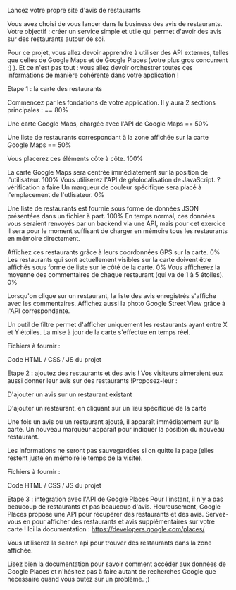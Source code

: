 Lancez votre propre site d'avis de restaurants


Vous avez choisi de vous lancer dans le business des avis de restaurants. Votre objectif :
créer un service simple et utile qui permet d'avoir des avis sur des restaurants autour de soi.

Pour ce projet, vous allez devoir apprendre à utiliser des API externes, telles que celles de Google Maps et de Google Places (votre plus gros concurrent ;) ).
Et ce n'est pas tout : vous allez devoir orchestrer toutes ces informations de manière cohérente dans votre application !

Etape 1 : la carte des restaurants

Commencez par les fondations de votre application. Il y aura 2 sections principales : == 80%

Une carte Google Maps, chargée avec l'API de Google Maps == 50%

Une liste de restaurants correspondant à la zone affichée sur la carte Google Maps == 50%

Vous placerez ces éléments côte à côte. 100%

La carte Google Maps sera centrée immédiatement sur la position de l'utilisateur. 100%
Vous utiliserez l'API de géolocalisation de JavaScript. ? vérification a faire
Un marqueur de couleur spécifique sera placé à l'emplacement de l'utlisateur. 0%

Une liste de restaurants est fournie sous forme de données JSON présentées dans un fichier à part. 100%
En temps normal, ces données vous seraient renvoyés par un backend via une API,
mais pour cet exercice il sera pour le moment suffisant de charger en mémoire tous les restaurants en mémoire directement.


Affichez ces restaurants grâce à leurs coordonnées GPS sur la carte. 0%
Les restaurants qui sont actuellement visibles sur la carte doivent être affichés sous forme de liste sur le côté de la carte. 0%
Vous afficherez la moyenne des commentaires de chaque restaurant (qui va de 1 à 5 étoiles). 0%

Lorsqu'on clique sur un restaurant, la liste des avis enregistrés s'affiche avec les commentaires. Affichez aussi la photo Google Street View grâce à l'API correspondante.

Un outil de filtre permet d'afficher uniquement les restaurants ayant entre X et Y étoiles. La mise à jour de la carte s'effectue en temps réel.

Fichiers à fournir :

Code HTML / CSS / JS du projet

Etape 2 : ajoutez des restaurants et des avis !
Vos visiteurs aimeraient eux aussi donner leur avis sur des restaurants !Proposez-leur :

D'ajouter un avis sur un restaurant existant

D'ajouter un restaurant, en cliquant sur un lieu spécifique de la carte

Une fois un avis ou un restaurant ajouté, il apparaît immédiatement sur la carte. Un nouveau marqueur apparaît pour indiquer la position du nouveau restaurant.

Les informations ne seront pas sauvegardées si on quitte la page (elles restent juste en mémoire le temps de la visite).

Fichiers à fournir :

Code HTML / CSS / JS du projet

Etape 3 : intégration avec l'API de Google Places
Pour l'instant, il n'y a pas beaucoup de restaurants et pas beaucoup d'avis. Heureusement, Google Places propose une API pour récupérer des restaurants et des avis. Servez-vous en pour afficher des restaurants et avis supplémentaires sur votre carte ! Ici la documentation : https://developers.google.com/places/



Vous utiliserez la search api pour trouver des restaurants dans la zone affichée.

Lisez bien la documentation pour savoir comment accéder aux données de Google Places et n'hésitez pas à faire autant de recherches Google que nécessaire quand vous butez sur un problème. ;)
